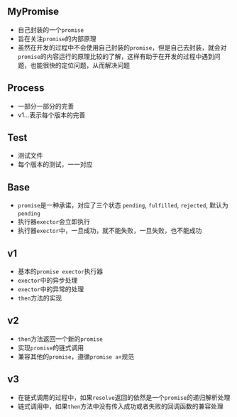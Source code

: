 ## MyPromise
- 自己封装的一个`promise`
- 旨在关注`promise`的内部原理
- 虽然在开发的过程中不会使用自己封装的`promise`，但是自己去封装，就会对`promise`的内容运行的原理比较的了解，这样有助于在开发的过程中遇到问题，也能很快的定位问题，从而解决问题

## Process
- 一部分一部分的完善
- v1...表示每个版本的完善

## Test
- 测试文件
- 每个版本的测试，一一对应

## Base
- `promise`是一种承诺，对应了三个状态 `pending`, `fulfilled`, `rejected`, 默认为`pending`
- 执行器`exector`会立即执行
- 执行器`exector`中，一旦成功，就不能失败，一旦失败，也不能成功

## v1
- 基本的`promise exector`执行器
- `exector`中的异步处理
- `exector`中的异常的处理
- `then`方法的实现

## v2
- `then`方法返回一个新的`promise`
- 实现`promise`的链式调用
- 兼容其他的`promise`，遵循`promise a+`规范

## v3
- 在链式调用的过程中，如果`resolve`返回的依然是一个`promise`的递归解析处理
- 链式调用中，如果`then`方法中没有传入成功或者失败的回调函数的兼容处理